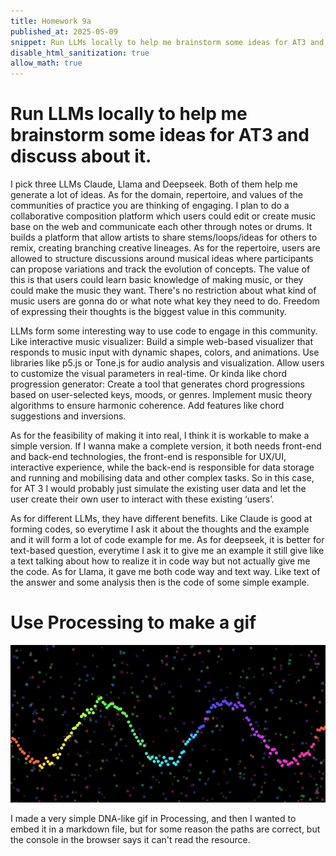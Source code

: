 ```yaml
---
title: Homework 9a
published_at: 2025-05-09
snippet: Run LLMs locally to help me brainstorm some ideas for AT3 and discuss about it. Then use Processing to make a gif.
disable_html_sanitization: true
allow_math: true
---
```


# Run LLMs locally to help me brainstorm some ideas for AT3 and discuss about it.

I pick three LLMs Claude, Llama and Deepseek. Both of them help me generate a lot of ideas. As for the domain, repertoire, and values of the communities of practice you are thinking of engaging. I plan to do a collaborative composition platform which users could edit or create music base on the web and communicate each other through notes or drums. It builds a platform that allow artists to share stems/loops/ideas for others to remix, creating branching creative lineages. As for the repertoire, users are allowed to structure discussions around musical ideas where participants can propose variations and track the evolution of concepts. The value of this is that users could learn basic knowledge of making music, or they could make the music they want. There's no restriction about what kind of music users are gonna do or what note what key they need to do. Freedom of expressing their thoughts is the biggest value in this community.

LLMs form some interesting way to use code to engage in this community.
Like interactive music visualizer: Build a simple web-based visualizer that responds to music input with dynamic shapes, colors, and animations.
Use libraries like p5.js or Tone.js for audio analysis and visualization.
Allow users to customize the visual parameters in real-time.
Or kinda like chord progression generator: Create a tool that generates chord progressions based on user-selected keys, moods, or genres.
Implement music theory algorithms to ensure harmonic coherence.
Add features like chord suggestions and inversions.

As for the feasibility of making it into real, I think it is workable to make a simple version. If I wanna make a complete version, it both needs front-end and back-end technologies, the front-end is responsible for UX/UI, interactive experience, while the back-end is responsible for data storage and running and mobilising data and other complex tasks. So in this case, for AT 3 I would probably just simulate the existing user data and let the user create their own user to interact with these existing ‘users’.

As for different LLMs, they have different benefits. Like Claude is good at forming codes, so everytime I ask it about the thoughts and the example and it will form a lot of code example for me. As for deepseek, it is better for text-based question, everytime I ask it to give me an example it still give like a text talking about how to realize it in code way but not actually give me the code. As for Llama, it gave me both code way and text way. Like text of the answer and some analysis then is the code of some simple example.

# Use Processing to make a gif

![Waveform](/static/250509/sketch_250509c/waveform.gif)

I made a very simple DNA-like gif in Processing, and then I wanted to embed it in a markdown file, but for some reason the paths are correct, but the console in the browser says it can't read the resource.
